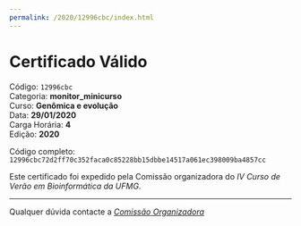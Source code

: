 ```yaml
---
permalink: /2020/12996cbc/index.html
---
```


# Certificado Válido

Código: `12996cbc`<br>
Categoria: **monitor_minicurso**<br>
Curso: **Genômica e evolução**<br>
Data: **29/01/2020**<br>
Carga Horária: **4**<br>
Edição: **2020**<br>


Código completo: `12996cbc72d2ff70c352faca0c85228bb15dbbe14517a061ec398009ba4857cc`


Este certificado foi expedido pela Comissão organizadora do *IV Curso de Verão em Bioinformática da UFMG*.

----

Qualquer dúvida contacte a [_Comissão Organizadora_](<mailto:cursobioinfoufmg@gmail.com$subject=[Certificados]>)

